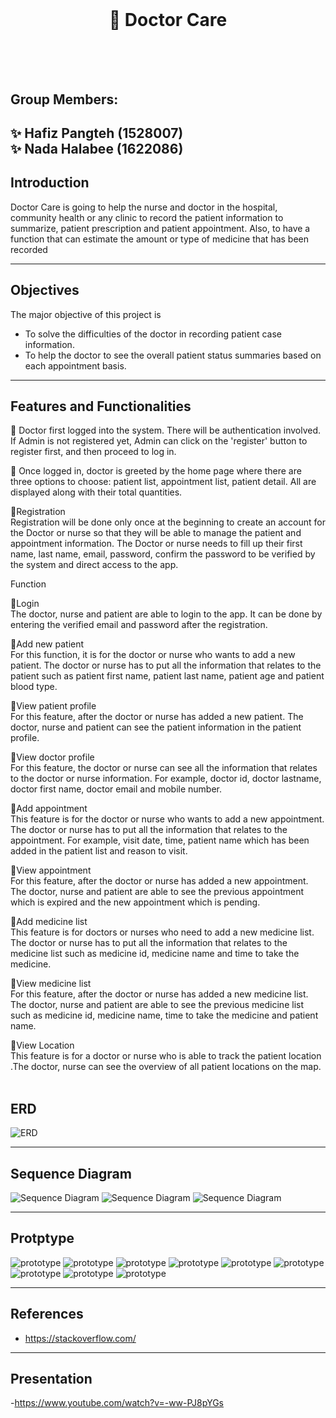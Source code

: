 <br/>

# <div align="center"> :hospital: Doctor Care </div> <br/> <br/>
## Group Members: <br/>
:sparkles: Hafiz Pangteh (1528007) <br/>
:sparkles: Nada Halabee (1622086) 
---

## Introduction

Doctor Care is going to help the nurse and doctor in the hospital, community health or any clinic to record the patient information to summarize, patient prescription and patient appointment. Also, to have a function that can estimate the amount or type of medicine that has been recorded 

---
## Objectives

The major objective of this project is
- To solve the difficulties of the doctor in recording patient case information.
- To help the doctor to see the overall patient status summaries based on each appointment basis.


---
##  Features and Functionalities
:pushpin: Doctor first logged into the system. There will be authentication involved. If Admin is not registered yet, Admin can click on the 'register' button to register first, and then proceed to log in. <br />

:pushpin: Once logged in, doctor is greeted by the home page where there are three options to choose: patient list, appointment list, patient detail. All are displayed along with their total quantities. <br />

:pushpin:Registration <br />
  Registration will be done only once at the beginning to create an account for the Doctor or nurse so that they will be able to manage the patient and appointment information. The Doctor or nurse needs to fill up their first name, last name, email, password, confirm the password to be verified by the system and direct access to the app. 

  Function<br />

:pushpin:Login <br />
  The doctor, nurse and patient are able to login to the app. It can be done by entering the verified email and password after the registration.<br />

:pushpin:Add new patient <br />
  For this function, it is for the doctor or nurse who wants to add a new patient. The doctor or nurse has to put all the information that relates to the patient such as patient first name, patient last name, patient age and patient blood type.<br />

:pushpin:View patient profile <br />
  For this feature, after the doctor or nurse has added a new patient. The doctor, nurse and patient can see the patient information in the patient profile. <br />

:pushpin:View doctor profile <br />
  For this feature, the doctor or nurse can see all the information that relates to the doctor or nurse information. For example, doctor id, doctor lastname, doctor first name, doctor email and mobile number.<br />

:pushpin:Add appointment  <br />
  This feature is for the doctor or nurse who wants to add a new appointment. The doctor or nurse has to put all the information that relates to the appointment. For example, visit date, time, patient name which has been added in the patient list and reason to visit.<br />

:pushpin:View appointment  <br />
  For this feature, after the doctor or nurse has added a new appointment. The doctor, nurse and patient are able to see the previous appointment which is expired and the new appointment which is pending.<br />

:pushpin:Add medicine list <br />
  This feature is for doctors or nurses who need to add a new medicine list. The doctor or nurse has to put all the information that relates to the medicine list such as medicine id, medicine name and time to take the medicine.<br />

:pushpin:View medicine list <br />
  For this feature, after the doctor or nurse has added a new medicine list. The doctor, nurse and patient are able to see the previous medicine list such as medicine id, medicine name, time to take the medicine and patient name. <br />

 :pushpin:View Location <br />
  This feature is for a doctor or nurse who is able to track the patient location .The doctor, nurse can see the overview of all patient locations on the map. <br />
<br />

## ERD

![ERD](https://github.com/Hafiz24498/MobilApp_project/blob/main/imgs/DatabaseDiagram.png)

---
## Sequence Diagram

![Sequence Diagram](https://github.com/Hafiz24498/MobilApp_project/blob/main/imgs/sequence%201.png)
![Sequence Diagram](https://github.com/Hafiz24498/MobilApp_project/blob/main/imgs/sequence%202.png)
![Sequence Diagram](https://github.com/Hafiz24498/MobilApp_project/blob/main/imgs/sequence%203.png)

---
## Protptype

![prototype](https://github.com/Hafiz24498/MobilApp_project/blob/main/imgs/Screen%201%401x.png)
![prototype](https://github.com/Hafiz24498/MobilApp_project/blob/main/imgs/login%401x.png)
![prototype](https://github.com/Hafiz24498/MobilApp_project/blob/main/imgs/register%401x.png)
![prototype](https://github.com/Hafiz24498/MobilApp_project/blob/main/imgs/Home%401x.png)
![prototype](https://github.com/Hafiz24498/MobilApp_project/blob/main/imgs/navigation.PNG)
![prototype](https://github.com/Hafiz24498/MobilApp_project/blob/main/imgs/Patient%20list%401x.png)
![prototype](https://github.com/Hafiz24498/MobilApp_project/blob/main/imgs/patient%20detail%401x.png)
![prototype](https://github.com/Hafiz24498/MobilApp_project/blob/main/imgs/appointment%401x.png)
![prototype](https://github.com/Hafiz24498/MobilApp_project/blob/main/imgs/medicine%401x.png)



---
## References

- https://stackoverflow.com/

---
## Presentation

-https://www.youtube.com/watch?v=-ww-PJ8pYGs
